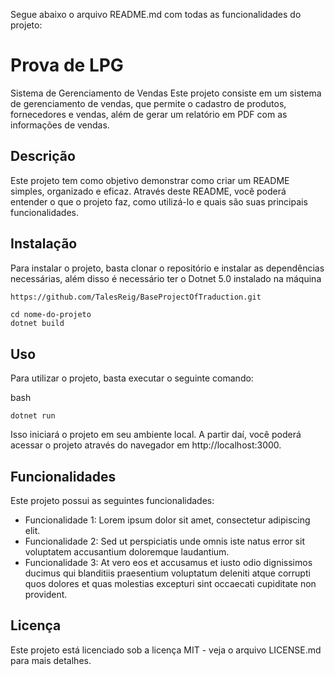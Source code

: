 Segue abaixo o arquivo README.md com todas as funcionalidades do projeto:
# Prova de LPG
Sistema de Gerenciamento de Vendas
Este projeto consiste em um sistema de gerenciamento de vendas, que permite o cadastro de produtos, fornecedores e vendas, além de gerar um relatório em PDF com as informações de vendas.

## Descrição
Este projeto tem como objetivo demonstrar como criar um README simples, organizado e eficaz. Através deste README, você poderá entender o que o projeto faz, como utilizá-lo e quais são suas principais funcionalidades.

## Instalação
Para instalar o projeto, basta clonar o repositório e instalar as dependências necessárias, além disso é necessário ter o Dotnet 5.0 instalado na máquina

```bash
https://github.com/TalesReig/BaseProjectOfTraduction.git
```
```
cd nome-do-projeto
dotnet build
```
## Uso
Para utilizar o projeto, basta executar o seguinte comando:

bash
```
dotnet run
```
Isso iniciará o projeto em seu ambiente local. A partir daí, você poderá acessar o projeto através do navegador em http://localhost:3000.

## Funcionalidades
Este projeto possui as seguintes funcionalidades:

* Funcionalidade 1: Lorem ipsum dolor sit amet, consectetur adipiscing elit.
* Funcionalidade 2: Sed ut perspiciatis unde omnis iste natus error sit voluptatem accusantium doloremque laudantium.
* Funcionalidade 3: At vero eos et accusamus et iusto odio dignissimos ducimus qui blanditiis praesentium voluptatum deleniti atque corrupti quos dolores et quas molestias excepturi sint occaecati cupiditate non provident.

## Licença
Este projeto está licenciado sob a licença MIT - veja o arquivo LICENSE.md para mais detalhes.
